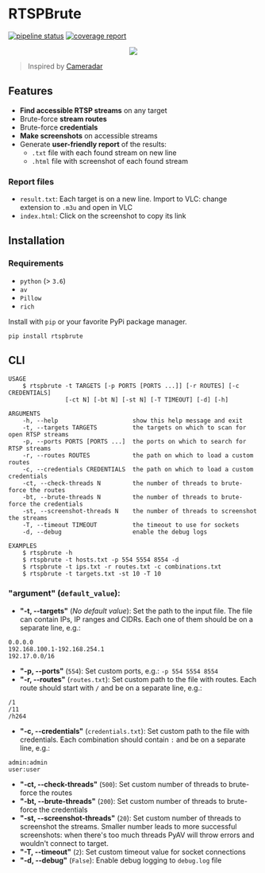 # RTSPBrute

[![pipeline status](https://gitlab.com/woolf/RTSPbrute/badges/master/pipeline.svg)](https://gitlab.com/woolf/RTSPbrute/-/commits/master)
[![coverage report](https://gitlab.com/woolf/RTSPbrute/badges/master/coverage.svg)](https://gitlab.com/woolf/RTSPbrute/-/commits/master)

<p align="center">
   <a href="https://asciinema.org/a/353291" target="_blank"><img src="https://asciinema.org/a/353291.svg" /></a>
</p>

> Inspired by [Cameradar](https://github.com/Ullaakut/cameradar)

## Features

- **Find accessible RTSP streams** on any target
- Brute-force **stream routes**
- Brute-force **credentials**
- **Make screenshots** on accessible streams
- Generate **user-friendly report** of the results:
  - `.txt` file with each found stream on new line
  - `.html` file with screenshot of each found stream

### Report files

- `result.txt`: Each target is on a new line. Import to VLC: change extension to `.m3u` and open in VLC
- `index.html`: Click on the screenshot to copy its link

## Installation

### Requirements

- `python` (> `3.6`)
- `av`
- `Pillow`
- `rich`

Install with `pip` or your favorite PyPi package manager.

```
pip install rtspbrute
```

## CLI

```
USAGE
    $ rtspbrute -t TARGETS [-p PORTS [PORTS ...]] [-r ROUTES] [-c CREDENTIALS]
                [-ct N] [-bt N] [-st N] [-T TIMEOUT] [-d] [-h]

ARGUMENTS
    -h, --help                     show this help message and exit
    -t, --targets TARGETS          the targets on which to scan for open RTSP streams
    -p, --ports PORTS [PORTS ...]  the ports on which to search for RTSP streams
    -r, --routes ROUTES            the path on which to load a custom routes
    -c, --credentials CREDENTIALS  the path on which to load a custom credentials
    -ct, --check-threads N         the number of threads to brute-force the routes
    -bt, --brute-threads N         the number of threads to brute-force the credentials
    -st, --screenshot-threads N    the number of threads to screenshot the streams
    -T, --timeout TIMEOUT          the timeout to use for sockets
    -d, --debug                    enable the debug logs

EXAMPLES
    $ rtspbrute -h
    $ rtspbrute -t hosts.txt -p 554 5554 8554 -d
    $ rtspbrute -t ips.txt -r routes.txt -c combinations.txt
    $ rtspbrute -t targets.txt -st 10 -T 10
```

### **"argument"** (`default_value`):

- **"-t, --targets"** (_No default value_): Set the path to the input file. The file can contain IPs, IP ranges and CIDRs. Each one of them should be on a separate line, e.g.:

```
0.0.0.0
192.168.100.1-192.168.254.1
192.17.0.0/16
```

- **"-p, --ports"** (`554`): Set custom ports, e.g.: `-p 554 5554 8554`
- **"-r, --routes"** (`routes.txt`): Set custom path to the file with routes. Each route should start with `/` and be on a separate line, e.g.:

```
/1
/11
/h264
```

- **"-c, --credentials"** (`credentials.txt`): Set custom path to the file with credentials. Each combination should contain `:` and be on a separate line, e.g.:

```
admin:admin
user:user
```

- **"-ct, --check-threads"** (`500`): Set custom number of threads to brute-force the routes
- **"-bt, --brute-threads"** (`200`): Set custom number of threads to brute-force the credentials
- **"-st, --screenshot-threads"** (`20`): Set custom number of threads to screenshot the streams. Smaller number leads to more successful screenshots: when there's too much threads PyAV will throw errors and wouldn't connect to target.
- **"-T, --timeout"** (`2`): Set custom timeout value for socket connections
- **"-d, --debug"** (`False`): Enable debug logging to `debug.log` file
